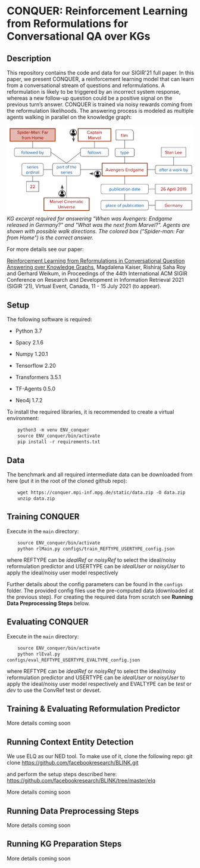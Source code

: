CONQUER: Reinforcement Learning from Reformulations for Conversational QA over KGs
============

Description
------------

This repository contains the code and data for our SIGIR'21 full paper. In this paper, we present CONQUER, a reinforcement learning model that can learn from a conversational stream of questions and reformulations. A reformulation is likely to be triggered by an incorrect system response, whereas a new follow-up question could be a positive signal on the previous turn’s answer. CONQUER is trained via noisy rewards coming from the reformulation likelihoods.
The answering process is modeled as multiple agents walking in parallel on the knowledge graph: 

![](kg_graph.png)
*KG excerpt required for answering "When was Avengers: Endgame released in Germany?" and "What was the next from Marvel?".
Agents are shown with possible walk directions. The colored box ("Spider-man: Far from Home") is the correct answer.*

For more details see our paper:

[Reinforcement Learning from Reformulations in Conversational Question Answering over Knowledge Graphs](https://arxiv.org/abs/2105.04850), Magdalena Kaiser, Rishiraj Saha Roy and Gerhard Weikum, in Proceedings of the 44th International ACM SIGIR Conference on Research and Development in Information Retrieval 2021 (SIGIR '21), Virtual Event, Canada, 11 - 15 July 2021 (to appear).


Setup 
------

The following software is required:

* Python 3.7

* Spacy 2.1.6

* Numpy 1.20.1

* Tensorflow 2.20

* Transformers 3.5.1

* TF-Agents 0.5.0

* Neo4j 1.7.2

To install the required libraries, it is recommended to create a virtual environment:

        python3 -m venv ENV_conquer
        source ENV_conquer/bin/activate
        pip install -r requirements.txt


Data
------
The benchmark and all required intermediate data can be downloaded from here (put it in the root of the cloned github repo):

        wget https://conquer.mpi-inf.mpg.de/static/data.zip -O data.zip
        unzip data.zip
        

Training CONQUER
------
Execute in the `main` directory:

        source ENV_conquer/bin/activate
        python rlMain.py configs/train_REFTYPE_USERTYPE_config.json

where REFTYPE can be *idealRef* or *noisyRef* to select the ideal/noisy reformulation predictor 
and USERTYPE can be *idealUser* or *noisyUser* to apply the ideal/noisy user model respectively

Further details about the config parameters can be found in the `configs` folder. 
The provided config files use the pre-computed data (downloaded at the previous step). For creating the required data from scratch see **Running Data Preprocessing Steps** below.

Evaluating CONQUER
------
Execute in the `main` directory:

        source ENV_conquer/bin/activate
        python rlEval.py configs/eval_REFTYPE_USERTYPE_EVALTYPE_config.json

where REFTYPE can be *idealRef* or *noisyRef* to select the ideal/noisy reformulation predictor 
and USERTYPE can be *idealUser* or *noisyUser* to apply the ideal/noisy user model respectively
and EVALTYPE can be *test* or *dev* to use the ConvRef test or devset.

Training & Evaluating Reformulation Predictor
-------
More details coming soon


Running Context Entity Detection
------
We use ELQ as our NED tool. To make use of it, clone the following repo:
       git clone https://github.com/facebookresearch/BLINK.git

and perform the setup steps described here: https://github.com/facebookresearch/BLINK/tree/master/elq

More details coming soon

Running Data Preprocessing Steps
------
More details coming soon

Running KG Preparation Steps
------

More details coming soon


